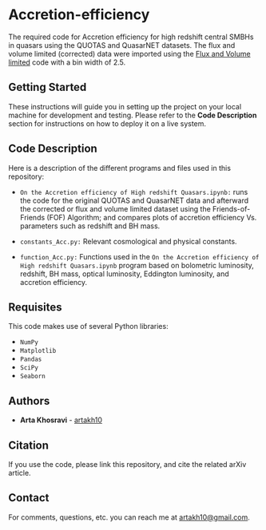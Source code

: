 # Accretion-efficiency
The required code for Accretion efficiency for high redshift central SMBHs in quasars using the QUOTAS and QuasarNET datasets. The flux and volume limited (corrected) data were imported using the [Flux and Volume limited](https://github.com/artakh10/Flux-and-Volume-limit) code with a bin width of 2.5.

## Getting Started

These instructions will guide you in setting up the project on your local machine for development and testing. Please refer to the **Code Description** section for instructions on how to deploy it on a live system.

## Code Description
Here is a description of the different programs and files used in this repository:


* ```On the Accretion efficiency of High redshift Quasars.ipynb:``` runs the code for the original QUOTAS and QuasarNET data and afterward the corrected or flux and volume limited dataset using the Friends-of-Friends (FOF) Algorithm; and compares plots of accretion efficiency Vs. parameters such as redshift and BH mass. 

* ```constants_Acc.py:``` Relevant cosmological and physical constants.

* ```function_Acc.py:``` Functions used in the ```On the Accretion efficiency of High redshift Quasars.ipynb``` program based on bolometric luminosity, redshift, BH mass, optical luminosity, Eddington luminosity, and accretion efficiency.


## Requisites
This code makes use of several Python libraries:

* ```NumPy```
* ```Matplotlib```
* ```Pandas```
* ```SciPy```
*  ```Seaborn```
## Authors

* **Arta Khosravi** - [artakh10](https://github.com/artakh10)


## Citation
If you use the code, please link this repository, and cite the related arXiv article.

## Contact
For comments, questions, etc. you can reach me at artakh10@gmail.com.
